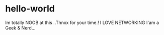 # hello-world
Im totally NOOB at this ..Thnxx for your time.!
I LOVE NETWORKING 
I'am a Geek & Nerd...
